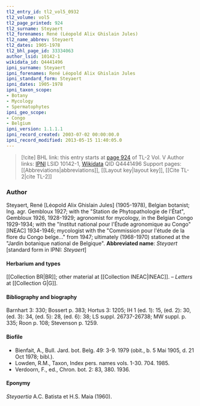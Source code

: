 ```yaml
---
tl2_entry_id: tl2_vol5_0932
tl2_volume: vol5
tl2_page_printed: 924
tl2_surname: Steyaert
tl2_forenames: René (Léopold Alix Ghislain Jules)
tl2_name_abbrev: Steyaert
tl2_dates: 1905-1978
tl2_bhl_page_id: 33334063
author_lsid: 10142-1
wikidata_id: Q4441496
ipni_surname: Steyaert
ipni_forenames: René Léopold Alix Ghislain Jules
ipni_standard_form: Steyaert
ipni_dates: 1905-1978
ipni_taxon_scope: 
- Botany
- Mycology
- Spermatophytes
ipni_geo_scope: 
- Congo
- Belgium
ipni_version: 1.1.1.1
ipni_record_created: 2003-07-02 00:00:00.0
ipni_record_modified: 2013-05-15 11:40:05.0
---
```


> [!cite] BHL link: this entry starts at [page 924](https://www.biodiversitylibrary.org/page/33334063) of TL-2 Vol. V
> Author links: [IPNI](https://www.ipni.org/a/10142-1) LSID 10142-1, [Wikidata](https://www.wikidata.org/wiki/Q4441496) QID Q4441496
> Support pages: [[Abbreviations|abbreviations]], [[Layout key|layout key]], [[Cite TL-2|cite TL-2]]

### Author

Steyaert, René \[Léopold Alix Ghislain Jules\] (1905-1978), Belgian botanist; Ing. agr. Gembloux 1927; with the "Station de Phytopathologie de l'État", Gembloux 1926, 1928-1929; agronomist for mycology, in the Belgian Congo 1929-1934; with the "Institut national pour l'Étude agronomique au Congo" \[INEAC\] 1934-1946; mycologist with the "Commission pour l'étude de la flore du Congo belge..." from 1947; ultimately (1968-1970) stationed at the "Jardin botanique national de Belgique". 
**Abbreviated name**: *Steyaert* \[standard form in IPNI: *Steyaert*\]

#### Herbarium and types

[[Collection BR|BR]]; other material at [[Collection INEAC|INEAC]]. – *Letters* at [[Collection G|G]].

#### Bibliography and biography

Barnhart 3: 330; Bossert p. 383; Hortus 3: 1205; IH 1 (ed. 1): 15, (ed. 2): 30, (ed. 3): 34, (ed. 5): 28, (ed. 6): 38; LS suppl. 26737-26738; MW suppl. p. 335; Roon p. 108; Stevenson p. 1259.

#### Biofile

- Bienfait, A., Bull. Jard. bot. Belg. 49: 3-9. 1979 (obit., b. 5 Mai 1905, d. 21 Oct 1978; bibl.).
- Lowden, R.M., Taxon, Index pers. names vols. 1-30. 704. 1985.
- Verdoorn, F., ed., Chron. bot. 2: 83, 380. 1936.

#### Eponymy

*Steyaertia* A.C. Batista et H.S. Maia (1960).

